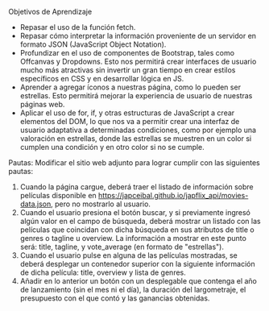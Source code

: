 Objetivos de Aprendizaje
- Repasar el uso de la función fetch.
- Repasar cómo interpretar la información proveniente de un servidor en formato JSON (JavaScript Object Notation).
- Profundizar en el uso de componentes de Bootstrap, tales como Offcanvas y Dropdowns. Esto nos permitirá crear interfaces de usuario mucho más atractivas sin invertir un gran tiempo en crear estilos específicos en CSS y en desarrollar lógica en JS.
- Aprender a agregar íconos a nuestras página, como lo pueden ser estrellas. Esto permitirá mejorar la experiencia de usuario de nuestras páginas web.
- Aplicar el uso de for, if, y otras estructuras de JavaScript a crear elementos del DOM, lo que nos va a permitir crear una interfaz de usuario adaptativa a determinadas condiciones, como por ejemplo una valoración en estrellas, donde las estrellas se muestren en un color si cumplen una condición y en otro color si no se cumple.

Pautas:
Modificar el sitio web adjunto para lograr cumplir con las siguientes pautas:

1. Cuando la página cargue, deberá traer el listado de información sobre películas disponible en https://japceibal.github.io/japflix_api/movies-data.json, pero no mostrarlo al usuario.
2. Cuando el usuario presiona el botón buscar, y si previamente ingresó algún valor en el campo de búsqueda, deberá mostrar un listado con las películas que coincidan con dicha búsqueda en sus atributos de title o genres o tagline u overview. La información a mostrar en este punto será: title, tagline, y vote_average (en formato de "estrellas").
3. Cuando el usuario pulse en alguna de las películas mostradas, se deberá desplegar un contenedor superior con la siguiente información de dicha película: title, overview y lista de genres.
4. Añadir en lo anterior un botón con un desplegable que contenga el año de lanzamiento (sin el mes ni el día), la duración del largometraje, el presupuesto con el que contó y las ganancias obtenidas.